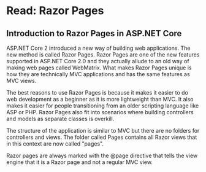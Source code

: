 # Read: Razor Pages

## Introduction to Razor Pages in ASP.NET Core

ASP.NET Core 2 introduced a new way of building web applications. The new method is called Razor Pages. Razor Pages are one of the new features supported in ASP.NET Core 2.0 and they actually allude to an old way of making web pages called WebMatrix. What makes Razor Pages unique is how they are technically MVC applications and has the same features as MVC views.

The best reasons to use Razor Pages is because it makes it easier to do web development as a beginner as it is more lightweight than MVC. It also makes it easier for people transitioning from an older scripting language like ASP or PHP. Razor Pages also fit into scenarios where building controllers and models as separate classes is overkill.

The structure of the application is similar to MVC but there are no folders for controllers and views. The folder called Pages contains all Razor views that in this context are now called "pages".

Razor pages are always marked with the @page directive that tells the view engine that it is a Razor page and not a regular MVC view.